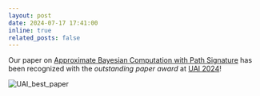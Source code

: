 ```yaml
---
layout: post
date: 2024-07-17 17:41:00
inline: true
related_posts: false
---
```


Our paper on [Approximate Bayesian Computation with Path Signature](https://arxiv.org/abs/2106.12555) has been recognized with the _outstanding paper award_ at [UAI 2024](https://www.auai.org/uai2024/)!

![UAI_best_paper](uai_best_paper.png)